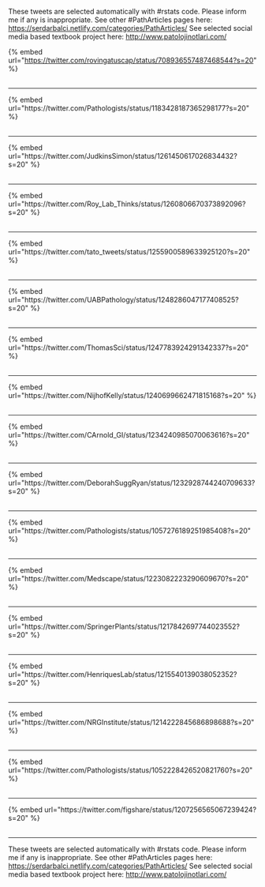 

These tweets are selected automatically with #rstats code. Please inform me if any is inappropriate.
See other #PathArticles pages here: https://serdarbalci.netlify.com/categories/PathArticles/ 
See selected social media based textbook project here: http://www.patolojinotlari.com/

{% embed url="https://twitter.com/rovingatuscap/status/708936557487468544?s=20" %}<br>
<br>
<hr>
{% embed url="https://twitter.com/Pathologists/status/1183428187365298177?s=20" %}<br>
<br>
<hr>
{% embed url="https://twitter.com/JudkinsSimon/status/1261450617026834432?s=20" %}<br>
<br>
<hr>
{% embed url="https://twitter.com/Roy_Lab_Thinks/status/1260806670373892096?s=20" %}<br>
<br>
<hr>
{% embed url="https://twitter.com/tato_tweets/status/1255900589633925120?s=20" %}<br>
<br>
<hr>
{% embed url="https://twitter.com/UABPathology/status/1248286047177408525?s=20" %}<br>
<br>
<hr>
{% embed url="https://twitter.com/ThomasSci/status/1247783924291342337?s=20" %}<br>
<br>
<hr>
{% embed url="https://twitter.com/NijhofKelly/status/1240699662471815168?s=20" %}<br>
<br>
<hr>
{% embed url="https://twitter.com/CArnold_GI/status/1234240985070063616?s=20" %}<br>
<br>
<hr>
{% embed url="https://twitter.com/DeborahSuggRyan/status/1232928744240709633?s=20" %}<br>
<br>
<hr>
{% embed url="https://twitter.com/Pathologists/status/1057276189251985408?s=20" %}<br>
<br>
<hr>
{% embed url="https://twitter.com/Medscape/status/1223082223290609670?s=20" %}<br>
<br>
<hr>
{% embed url="https://twitter.com/SpringerPlants/status/1217842697744023552?s=20" %}<br>
<br>
<hr>
{% embed url="https://twitter.com/HenriquesLab/status/1215540139038052352?s=20" %}<br>
<br>
<hr>
{% embed url="https://twitter.com/NRGInstitute/status/1214222845686898688?s=20" %}<br>
<br>
<hr>
{% embed url="https://twitter.com/Pathologists/status/1052228426520821760?s=20" %}<br>
<br>
<hr>
{% embed url="https://twitter.com/figshare/status/1207256565067239424?s=20" %}<br>
<br>
<hr>


These tweets are selected automatically with #rstats code. Please inform me if any is inappropriate.
See other #PathArticles pages here: https://serdarbalci.netlify.com/categories/PathArticles/ 
See selected social media based textbook project here: http://www.patolojinotlari.com/
